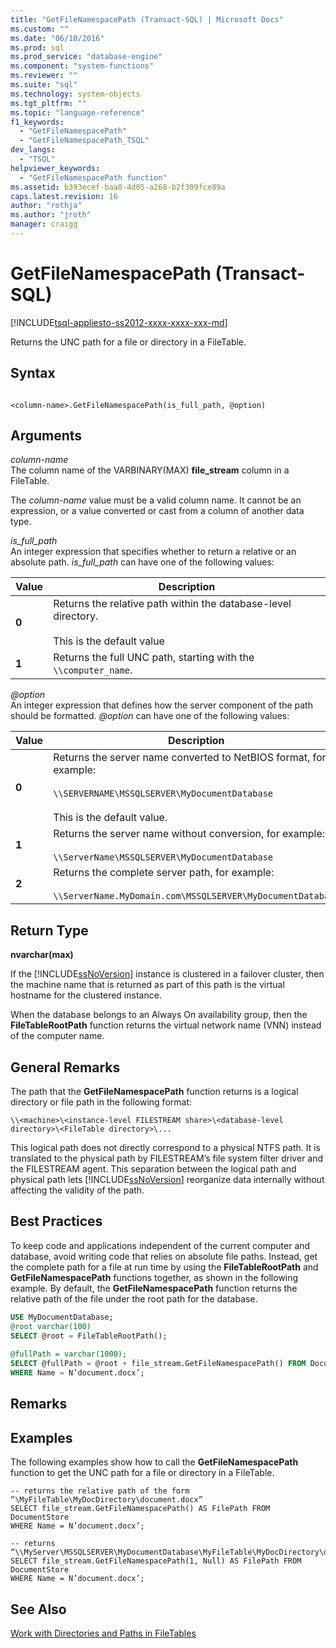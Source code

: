 ```yaml
---
title: "GetFileNamespacePath (Transact-SQL) | Microsoft Docs"
ms.custom: ""
ms.date: "06/10/2016"
ms.prod: sql
ms.prod_service: "database-engine"
ms.component: "system-functions"
ms.reviewer: ""
ms.suite: "sql"
ms.technology: system-objects
ms.tgt_pltfrm: ""
ms.topic: "language-reference"
f1_keywords: 
  - "GetFileNamespacePath"
  - "GetFileNamespacePath_TSQL"
dev_langs: 
  - "TSQL"
helpviewer_keywords: 
  - "GetFileNamespacePath function"
ms.assetid: b393ecef-baa8-4d05-a268-b2f309fce89a
caps.latest.revision: 16
author: "rothja"
ms.author: "jroth"
manager: craigg
---
```

# GetFileNamespacePath (Transact-SQL)
[!INCLUDE[tsql-appliesto-ss2012-xxxx-xxxx-xxx-md](../../includes/tsql-appliesto-ss2012-xxxx-xxxx-xxx-md.md)]

  Returns the UNC path for a file or directory in a FileTable.  
  
## Syntax  
  
```  
  
<column-name>.GetFileNamespacePath(is_full_path, @option)  
```  
  
## Arguments  
 *column-name*  
 The column name of the VARBINARY(MAX) **file_stream** column in a FileTable.  
  
 The *column-name* value must be a valid column name. It cannot be an expression, or a value converted or cast from a column of another data type.  
  
 *is_full_path*  
 An integer expression that specifies whether to return a relative or an absolute path. *is_full_path* can have one of the following values:  
  
|Value|Description|  
|-----------|-----------------|  
|**0**|Returns the relative path within the database-level directory.<br /><br /> This is the default value|  
|**1**|Returns the full UNC path, starting with the `\\computer_name`.|  
  
 *@option*  
 An integer expression that defines how the server component of the path should be formatted. *@option* can have one of the following values:  
  
|Value|Description|  
|-----------|-----------------|  
|**0**|Returns the server name converted to NetBIOS format, for example:<br /><br /> `\\SERVERNAME\MSSQLSERVER\MyDocumentDatabase`<br /><br /> This is the default value.|  
|**1**|Returns the server name without conversion, for example:<br /><br /> `\\ServerName\MSSQLSERVER\MyDocumentDatabase`|  
|**2**|Returns the complete server path, for example:<br /><br /> `\\ServerName.MyDomain.com\MSSQLSERVER\MyDocumentDatabase`|  
  
## Return Type  
 **nvarchar(max)**  
  
 If the [!INCLUDE[ssNoVersion](../../includes/ssnoversion-md.md)] instance is clustered in a failover cluster, then the machine name that is returned as part of this path is the virtual hostname for the clustered instance.  
  
 When the database belongs to an Always On availability group, then the **FileTableRootPath** function returns the virtual network name (VNN) instead of the computer name.  
  
## General Remarks  
 The path that the **GetFileNamespacePath** function returns is a logical directory or file path in the following format:  
  
 `\\<machine>\<instance-level FILESTREAM share>\<database-level directory>\<FileTable directory>\...`  
  
 This logical path does not directly correspond to a physical NTFS path. It is translated to the physical path by FILESTREAM’s file system filter driver and the FILESTREAM agent. This separation between the logical path and physical path lets [!INCLUDE[ssNoVersion](../../includes/ssnoversion-md.md)] reorganize data internally without affecting the validity of the path.  
  
## Best Practices  
 To keep code and applications independent of the current computer and database, avoid writing code that relies on absolute file paths. Instead, get the complete path for a file at run time by using the **FileTableRootPath** and **GetFileNamespacePath** functions together, as shown in the following example. By default, the **GetFileNamespacePath** function returns the relative path of the file under the root path for the database.  
  
```sql  
USE MyDocumentDatabase;  
@root varchar(100)  
SELECT @root = FileTableRootPath();  
  
@fullPath = varchar(1000);  
SELECT @fullPath = @root + file_stream.GetFileNamespacePath() FROM DocumentStore  
WHERE Name = N’document.docx’;  
```  
  
## Remarks  
  
## Examples  
 The following examples show how to call the **GetFileNamespacePath** function to get the UNC path for a file or directory in a FileTable.  
  
```  
-- returns the relative path of the form “\MyFileTable\MyDocDirectory\document.docx”  
SELECT file_stream.GetFileNamespacePath() AS FilePath FROM DocumentStore  
WHERE Name = N’document.docx’;  
  
-- returns “\\MyServer\MSSQLSERVER\MyDocumentDatabase\MyFileTable\MyDocDirectory\document.docx”  
SELECT file_stream.GetFileNamespacePath(1, Null) AS FilePath FROM DocumentStore  
WHERE Name = N’document.docx’;  
```  
  
## See Also  
 [Work with Directories and Paths in FileTables](../../relational-databases/blob/work-with-directories-and-paths-in-filetables.md)  
  
  
